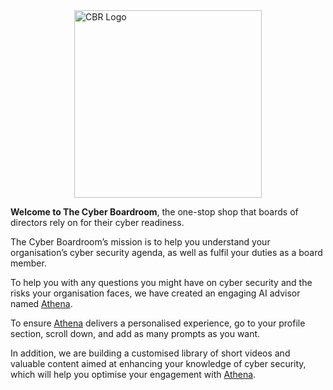 <img alt="CBR Logo" width="300px" src="https://static.dev.aws.cyber-boardroom.com/cbr-static/latest/assets/cbr/cbr-logo-beta.png" style="display: block; margin: 0 auto;">

**Welcome to The Cyber Boardroom**, the one-stop shop that boards of directors rely on for their cyber readiness.

The Cyber Boardroom’s mission is to help you understand your organisation’s cyber security agenda, 
as well as fulfil your duties as a board member.

To help you with any questions you might have on cyber security and the risks your organisation faces, 
we have created an engaging AI advisor named [Athena](athena).

To ensure [Athena](athena) delivers a personalised experience, go to your profile section, scroll down, 
and add as many prompts as you want.

In addition, we are building a customised library of short videos and valuable content aimed at 
enhancing your knowledge of cyber security, which will help you optimise your engagement with [Athena](athena).